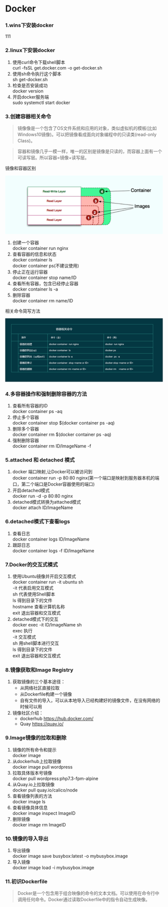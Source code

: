 # Docker

### 1.wins下安装docker

111

### 2.linux下安装docker
 
 1. 使用curl命令下载shell脚本<br/>
    curl -fsSL get.docker.com -o get-docker.sh
 2. 使用sh命令执行这个脚本<br/>
    sh get-docker.sh
 3. 检查是否安装成功<br/>
    docker version
 4. 开启docker服务端<br/>
    sudo systemctl start docker

### 3.创建容器相关命令

> 镜像像是一个包含了OS文件系统和应用的对象，类似虚拟机的模板(比如Windows10镜像)。可以把镜像看成面向对象编程中的只读类(read-only Class)。

> 容器和镜像几乎一模一样，唯一的区别是镜像是只读的，而容器上面有一个可读写层。所以容器=镜像+读写层。

镜像和容器区别

![](https://github.com/tianshaojun/Docker/blob/master/img/01.jpg)

 1. 创建一个容器<br/>
    docker container run nginx
 2. 查看容器的信息和状态<br/>
    docker container ls<br/>
    docker container ps(不建议使用)
 3. 停止正在运行容器<br/>
    docker container stop name/ID
 4. 查看所有容器，包含已经停止容器<br/>
    docker container ls -a
 5. 删除容器<br/>
    docker container rm name/ID

相关命令简写方法

![](https://github.com/tianshaojun/Docker/blob/master/img/02.png)

### 4.多容器操作和强制删除容器的方法

 1. 查看所有容器的ID<br/>
    docker container ps -aq
 2. 停止多个容器<br/>
    docker container stop $(docker container ps -aq)
 3. 删除多个容器<br/>
    docker container rm $(docker container ps -aq)
 4. 强制删除容器<br/>
    docker container rm ID/ImageName -f

### 5.attached 和 detached 模式

 1. docker 端口映射,让Docker可以被访问到<br/>
    docker container run -p 80:80 nginx(第一个端口是映射到服务器本机的端口，第二个端口是Docker容器使用的端口)
 2. 开启detached模式<br/>
    docker run -d -p 80:80 nginx
 3. detached模式转换为attached模式<br/>
    docker attach  ID/ImageName
 
### 6.detached模式下查看logs
 
 1. 查看日志<br/>
    docker container logs ID/ImageName
 2. 跟踪日志<br/>
    docker container logs -f ID/ImageName
    
### 7.Docker的交互式模式

 1. 使用Ubuntu镜像并开启交互模式<br/>
    docker container run -it ubuntu sh<br/>
    -it 代表启用交互模式<br/>
    sh 代表使用Shell脚本<br/>
    ls  得到目录下的文件<br/>
    hostname  查看计算机名称<br/>
    exit  退出容器和交互模式<br/>
 2. detached模式下的交互<br/>
    docker exec -it ID/ImageName sh<br/>
    exec  执行<br/>
    -it  交互模式<br/>
    sh  用shell脚本进行交互<br/>
    ls  得到目录下的文件<br/>
    exit  退出容器和交互模式<br/>
    
### 8.镜像获取和Image Registry

 1. 获取镜像的三个基本途径：
    + 从网络社区直接拉取
    + 从Dockerfile构建一个镜像
    + 自有文件的导入，可以从本地导入已经构建好的镜像文件，在没有网络的时候可以用
 2. 镜像社区介绍：<br/>
    + dockerhub   https://hub.docker.com/
    + Quay   https://quay.io/

### 9.Image镜像的拉取和删除

 1. 镜像的所有命令和提示<br/>
    docker image
 2. 从dockerhub上拉取镜像<br/>
    docker image pull wordpress
 3. 拉取具体版本号镜像<br/>
    docker pull wordpress:php7.3-fpm-alpine
 4. 从Quay.io上拉取镜像<br/>
    docker pull quay.io/calico/node
 5. 查看镜像列表的方法<br/>
    docker image ls
 6. 查看镜像具体信息<br/>
    docker image inspect ImageID
 7. 删除镜像<br/>
    docker image rm ImageID

### 10.镜像的导入导出
  1. 导出镜像<br/>
     docker image save busybox:latest -o mybusybox.image
  2. 导入镜像<br/>
     docker image load -i mybusybox.image
     
### 11.初识Dockerfile

> Docker是一个包含用于组合映像的命令的文本文档。可以使用在命令行中调用任何命令。Docker通过读取Dockerfile中的指令自动生成映像。



     




